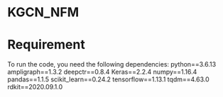 # KGCN_NFM
# Requirement
To run the code, you need the following dependencies:
python==3.6.13
ampligraph==1.3.2
deepctr==0.8.4
Keras==2.2.4
numpy==1.16.4
pandas==1.1.5
scikit_learn==0.24.2
tensorflow==1.13.1
tqdm==4.63.0
rdkit==2020.09.1.0
